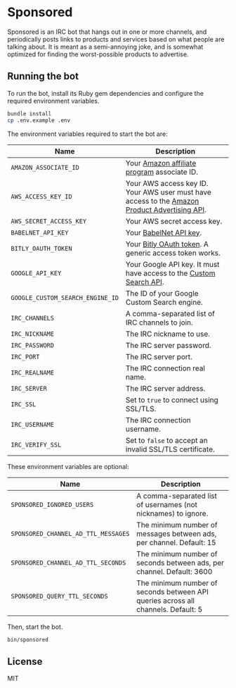 # Sponsored

Sponsored is an IRC bot that hangs out in one or more channels, and periodically posts links to products and services based on what people are talking about. It is meant as a semi-annoying joke, and is somewhat optimized for finding the worst-possible products to advertise.

## Running the bot

To run the bot, install its Ruby gem dependencies and configure the required environment variables.

```sh
bundle install
cp .env.example .env
```

The environment variables required to start the bot are:

| Name | Description |
|------|-------------|
| `AMAZON_ASSOCIATE_ID` | Your [Amazon affiliate program](https://affiliate-program.amazon.com) associate ID. |
| `AWS_ACCESS_KEY_ID` | Your AWS access key ID. Your AWS user must have access to the [Amazon Product Advertising API](https://affiliate-program.amazon.com/gp/advertising/api/detail/main.html). |
| `AWS_SECRET_ACCESS_KEY` | Your AWS secret access key. |
| `BABELNET_API_KEY` | Your [BabelNet API key](http://babelnet.org/guide). |
| `BITLY_OAUTH_TOKEN` | Your [Bitly OAuth token](https://bitly.com/a/oauth_apps). A generic access token works. |
| `GOOGLE_API_KEY` | Your Google API key. It must have access to the [Custom Search API](https://developers.google.com/custom-search/json-api/v1/overview?hl=en_US). |
| `GOOGLE_CUSTOM_SEARCH_ENGINE_ID` | The ID of your Google Custom Search engine. |
| `IRC_CHANNELS` | A comma-separated list of IRC channels to join. |
| `IRC_NICKNAME` | The IRC nickname to use. |
| `IRC_PASSWORD` | The IRC server password. |
| `IRC_PORT` | The IRC server port. |
| `IRC_REALNAME` | The IRC connection real name. |
| `IRC_SERVER` | The IRC server address. |
| `IRC_SSL` | Set to `true` to connect using SSL/TLS. |
| `IRC_USERNAME` | The IRC connection username. |
| `IRC_VERIFY_SSL` | Set to `false` to accept an invalid SSL/TLS certificate. |

These environment variables are optional:

| Name | Description |
|------|-------------|
| `SPONSORED_IGNORED_USERS` | A comma-separated list of usernames (not nicknames) to ignore. |
| `SPONSORED_CHANNEL_AD_TTL_MESSAGES` | The minimum number of messages between ads, per channel. Default: 15 |
| `SPONSORED_CHANNEL_AD_TTL_SECONDS` | The minimum number of seconds between ads, per channel. Default: 3600 |
| `SPONSORED_QUERY_TTL_SECONDS` | The minimum number of seconds between API queries across all channels. Default: 5 |

Then, start the bot.

```sh
bin/sponsored
```

## License

MIT
